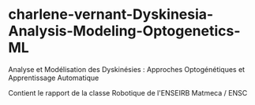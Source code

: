 # charlene-vernant-Dyskinesia-Analysis-Modeling-Optogenetics-ML
Analyse et Modélisation des Dyskinésies : Approches Optogénétiques et Apprentissage Automatique

Contient le rapport de la classe Robotique de l'ENSEIRB Matmeca / ENSC
